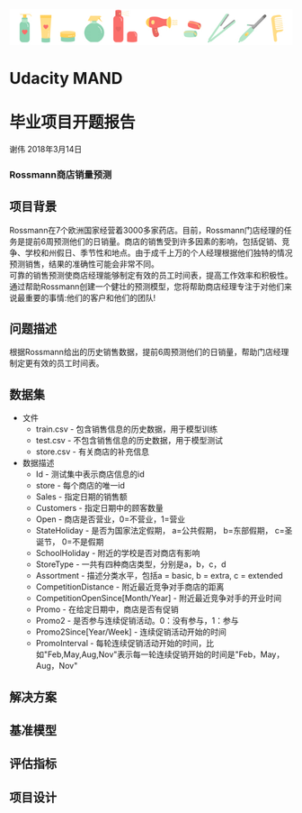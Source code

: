 ![title](./rossmann_banner2.png
)
# Udacity MAND
# 毕业项目开题报告

谢伟
2018年3月14日

### Rossmann商店销量预测

## 项目背景
Rossmann在7个欧洲国家经营着3000多家药店。目前，Rossmann门店经理的任务是提前6周预测他们的日销量。商店的销售受到许多因素的影响，包括促销、竞争、学校和州假日、季节性和地点。由于成千上万的个人经理根据他们独特的情况预测销售，结果的准确性可能会非常不同。<br>
可靠的销售预测使商店经理能够制定有效的员工时间表，提高工作效率和积极性。通过帮助Rossmann创建一个健壮的预测模型，您将帮助商店经理专注于对他们来说最重要的事情:他们的客户和他们的团队!

## 问题描述
根据Rossmann给出的历史销售数据，提前6周预测他们的日销量，帮助门店经理制定更有效的员工时间表。
## 数据集
* 文件<br>
    - train.csv - 包含销售信息的历史数据，用于模型训练<br>
    - test.csv - 不包含销售信息的历史数据，用于模型测试<br>
    - store.csv - 有关商店的补充信息
* 数据描述
    - Id - 测试集中表示商店信息的id
    - store - 每个商店的唯一id
    - Sales - 指定日期的销售额
    - Customers - 指定日期中的顾客数量
    - Open - 商店是否营业，0=不营业，1=营业
    - StateHoliday - 是否为国家法定假期， a=公共假期， b=东部假期， c=圣诞节， 0=不是假期
    - SchoolHoliday - 附近的学校是否对商店有影响
    - StoreType - 一共有四种商店类型，分别是a，b，c，d
    - Assortment - 描述分类水平，包括a = basic, b = extra, c = extended
    - CompetitionDistance - 附近最近竞争对手商店的距离
    - CompetitionOpenSince[Month/Year] - 附近最近竞争对手的开业时间
    - Promo - 在给定日期中，商店是否有促销
    - Promo2 - 是否参与连续促销活动。0：没有参与，1：参与
    - Promo2Since[Year/Week] - 连续促销活动开始的时间
    - PromoInterval - 每轮连续促销活动开始的时间，比如"Feb,May,Aug,Nov"表示每一轮连续促销开始的时间是"Feb，May，Aug，Nov"

## 解决方案

## 基准模型

## 评估指标

## 项目设计
